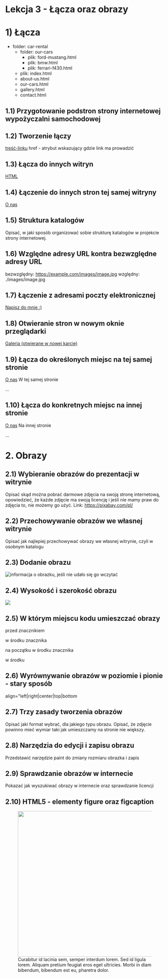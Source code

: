 # Lekcja 3 - Łącza oraz obrazy

# 1) Łącza
- folder: car-rental
	- folder: our-cars
		- plik: ford-mustang.html
		- plik: bmw.html
		- plik: ferrari-f430.html
	- plik: index.html
	- about-us.html
	- our-cars.html
	- gallery.html
	- contact.html

## 1.1) Przygotowanie podstron strony internetowej wypożyczalni samochodowej

## 1.2) Tworzenie łączy
<a href="link-do-strony">treść-linku</a>
href - atrybut wskazujący gdzie link ma prowadzić

## 1.3) Łącza do innych witryn
<a href="https://developer.mozilla.org/en-US/docs/Web/HTML">HTML</a>

## 1.4) Łączenie do innych stron tej samej witryny
<a href="about-us.html">O nas</a>

## 1.5) Struktura katalogów
Opisać, w jaki sposób organizować sobie strukturę katalogów w projekcie strony internetowej.

## 1.6) Względne adresy URL kontra bezwzględne adresy URL
bezwzględny: https://example.com/images/image.jpg
względny: ./images/image.jpg

## 1.7) Łączenie z adresami poczty elektronicznej
<a href="mailto:example@gmail.com">Napisz do mnie :)</a>

## 1.8) Otwieranie stron w nowym oknie przeglądarki
<a href="gallery.html" target="_blank">Galeria (otwierane w nowej karcie)</a>

## 1.9) Łącza do określonych miejsc na tej samej stronie
<a href="#about">O nas</a>
W tej samej stronie
<div id="about">...</div>

## 1.10) Łącza do konkretnych miejsc na innej stronie
<a href="about.html#about">O nas</a>
Na innej stronie
<div id="about">...</div>

# 2. Obrazy

## 2.1) Wybieranie obrazów do prezentacji w witrynie
Opisać skąd można pobrać darmowe zdjęcia na swoją stronę internetową, opowiedzieć, że każde zdjęcie ma swoją licencję
i jeśli nie mamy praw do zdjęcia to, nie możemy go użyć.
Link: https://pixabay.com/pl/

## 2.2) Przechowywanie obrazów we własnej witrynie
Opisać jak najlepiej przechowywać obrazy we własnej witrynie, czyli w osobnym katalogu

## 2.3) Dodanie obrazu
<img src="ścieżka do pliku" alt="informacja o obrazku, jeśli nie udało się go wczytać">

## 2.4) Wysokość i szerokość obrazu
<img src="..." width="szerokość" height="wysokość">

## 2.5) W którym miejscu kodu umieszczać obrazy
przed znacznikiem <p>
w środku znacznika <p> na początku
w środku znacznika <p> w środku

## 2.6) Wyrównywanie obrazów w poziomie i pionie - stary sposób
align="left|right|center|top|bottom

## 2.7) Trzy zasady tworzenia obrazów
Opisać jaki format wybrać, dla jakiego typu obrazu.
Opisać, że zdjęcie powinno mieć wymiar taki jak umieszczamy na stronie nie większy.

## 2.8) Narzędzia do edycji i zapisu obrazu
Przedstawić narzędzie paint do zmiany rozmiaru obrazka i zapis

## 2.9) Sprawdzanie obrazów w internecie
Pokazać jak wyszukiwać obrazy w internecie oraz sprawdzanie licencji

## 2.10) HTML5 - elementy figure oraz figcaption
<figure>
	<img src="ferrari-f430.jpg" width="460">
	<figcaption>
		Curabitur id lacinia sem, semper interdum lorem. Sed id ligula lorem. Aliquam pretium feugiat eros eget ultricies. Morbi in diam bibendum, bibendum est eu, pharetra dolor.
	</figcaption>
</figure>